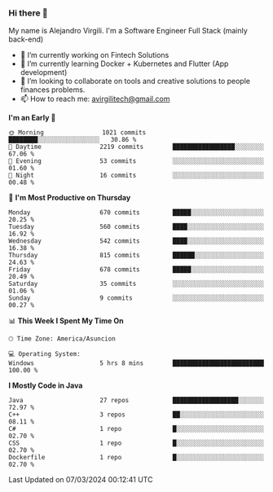 ### Hi there 👋

My name is Alejandro Virgili. I'm a Software Engineer Full Stack (mainly back-end)


- 🔭 I’m currently working on Fintech Solutions
- 🌱 I’m currently learning Docker + Kubernetes and Flutter (App development)
- 👯 I’m looking to collaborate on tools and creative solutions to people finances problems.
- 📫 How to reach me: avirgilitech@gmail.com
  
<!--START_SECTION:waka-->
**I'm an Early 🐤** 

```text
🌞 Morning                1021 commits        ████████░░░░░░░░░░░░░░░░░   30.86 % 
🌆 Daytime                2219 commits        █████████████████░░░░░░░░   67.06 % 
🌃 Evening                53 commits          ░░░░░░░░░░░░░░░░░░░░░░░░░   01.60 % 
🌙 Night                  16 commits          ░░░░░░░░░░░░░░░░░░░░░░░░░   00.48 % 
```
📅 **I'm Most Productive on Thursday** 

```text
Monday                   670 commits         █████░░░░░░░░░░░░░░░░░░░░   20.25 % 
Tuesday                  560 commits         ████░░░░░░░░░░░░░░░░░░░░░   16.92 % 
Wednesday                542 commits         ████░░░░░░░░░░░░░░░░░░░░░   16.38 % 
Thursday                 815 commits         ██████░░░░░░░░░░░░░░░░░░░   24.63 % 
Friday                   678 commits         █████░░░░░░░░░░░░░░░░░░░░   20.49 % 
Saturday                 35 commits          ░░░░░░░░░░░░░░░░░░░░░░░░░   01.06 % 
Sunday                   9 commits           ░░░░░░░░░░░░░░░░░░░░░░░░░   00.27 % 
```


📊 **This Week I Spent My Time On** 

```text
🕑︎ Time Zone: America/Asuncion

💻 Operating System: 
Windows                  5 hrs 8 mins        █████████████████████████   100.00 % 
```

**I Mostly Code in Java** 

```text
Java                     27 repos            ██████████████████░░░░░░░   72.97 % 
C++                      3 repos             ██░░░░░░░░░░░░░░░░░░░░░░░   08.11 % 
C#                       1 repo              █░░░░░░░░░░░░░░░░░░░░░░░░   02.70 % 
CSS                      1 repo              █░░░░░░░░░░░░░░░░░░░░░░░░   02.70 % 
Dockerfile               1 repo              █░░░░░░░░░░░░░░░░░░░░░░░░   02.70 % 
```




 Last Updated on 07/03/2024 00:12:41 UTC
<!--END_SECTION:waka-->
